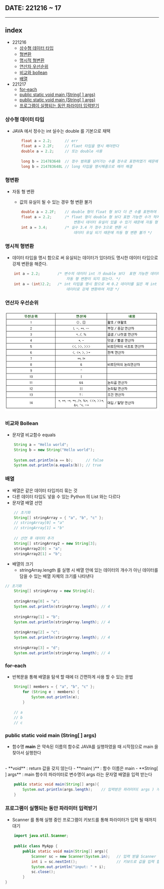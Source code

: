 ## DATE: 221216 ~ 17
---
## index
- 221216
    - [상수형 데이터 타입](#상수형-데이터-타입)
    - [형변환](#형변환)
    - [명시적 형변환](#명시적-형변환)
    - [연산자 우선순위](#연산자-우선순위)
    - [비교와 bollean](#비교와-bollean)
    - [배열](#배열)
- 221217
    - [for-each](#for-each)
    - [public static void main (String[ ] args)](#public-static-void-main-string-args)
    - [public static void main (String[ ] args)](#public-static-void-main-string--args)
    - [프로그램이 실행되는 동안 파라미터 입력받기](#프로그램이-실행되는-동안-파라미터-입력받기)

### 상수형 데이터 타입

- JAVA 에서 정수는 int 실수는 double 를 기본으로 채택

    ```JAVA
        float a = 2.2;      // err
        float a = 2.2F;     // flaot 타입을 명시 해야한다
        double a = 2.2;     // 또는 double 사용

        long b = 214783648  // 정수 범위를 넘어가는 수를 정수로 표현하였기 때문에 에러 발생
        long b = 214783648L // long 타입을 명시해줌으로 에러 해결
    ```

### 형변환

- 자동 형 변환
    - 값의 유실이 될 수 있는 경우 형 변환 불가

    ```JAVA
        double a = 2.2F;    // double 형이 float 형 보다 더 큰 수를 표현하여 자동 형 변환
        float a = 2.2;      /* float 형이 double 형 보다 표현 가능한 수가 적어 
                                변환시 데이터 유실이 있을 수 있기 때문에 자동 형 변환 불가 */
        int a = 3.4;        /* 실수 3.4 가 정수 3으로 변환 시 
                                데이터 유실 되기 때문에 자동 형 변환 불가 */
    ```

### 명시적 형변환

- 데이터 타입을 명시 함으로 써 유실되는 데이터가 있더라도 명시한 데이터 타입으로 강제 변환을 해준다.

```JAVA
    int a = 2.2;        /* 변수의 데이터 int 가 double 보다  표현 가능한 데이터가 적어
                            자동 형 변환이 되지 않는다. */
    int a = (int)2.2;   /* int 타입을 명시 함으로 써 0.2 데이터를 잃은 채 int 2 라는 
                            데이터로 강제 변환하여 저장 */
```

### 연산자 우선순위

<img src="../PIC/JAVA 연산자 우선순위.png">

### 비교와 Bollean

- 문자열 비교함수 equals

```JAVA
    String a = "Hello world";
    String b = new String("Hello world");

    System.out.println(a == b);      // false
    System.out.println(a.equals(b)); // true
```

### 배열

- 배열은 같은 데이터 타입끼리 묶는 것
- 다른 데이터 타입도 넣을 수 있는 Python 의 List 와는 다르다
- 문자열 배열 선언

```JAVA
    // 초기화
    String[] stringArray = { "a", "b", "c" };
    // stringArray[0] = "a"
    // stringArray[1] = "b"

    // 선언 후 데이터 추가
    String[] stringArray2 = new String[3];
    stringArray2[0] = "a";
    stringArray2[1] = "b";
```

- 배열의 크기
    - stringArray.length 를 실행 시 배열 안에 있는 데이터의 개수가 아닌 데이터를 담을 수 있는 배열 자체의 크기를 나타낸다

```JAVA
// 초기화
    String[] stringArray = new String[4];

    stringArray[0] = "a";
    System.out.println(stringArray.length); // 4

    stringArray[1] = "b";
    System.out.println(stringArray.length); // 4
     
    stringArray[2] = "c";
    System.out.println(stringArray.length); // 4

    stringArray[3] = "d";
    System.out.println(stringArray.length); // 4
```

### for-each

- 반복문을 통해 배열을 탐색 할 때에 더 간편하게 사용 할 수 있는 문법

``` JAVA
    String[] members = { "a", "b", "c" };
        for (String e : members) {
            System.out.println(e);
        }

    // a
    // b
    // c
```

### public static void main (String[ ] args)

- 함수명 **main** 은 약속된 이름의 함수로 JAVA를 실행하였을 때 시작점으로 main 을 찾아서 실행한다
<br/>
- **void** : return 값을 갖지 않는다
- **main( )** : 함수 이름은 main
- **String[ ] args** : main 함수의 파라미터로 변수명이 args 라는 문자열 배열을 입력 받는다

```JAVA
    public static void main(String[] args){
        System.out.println(args.length);    // 입력받은 파라미터( args ) 개수를 출력
    }
```

### 프로그램이 실행되는 동안 파라미터 입력받기

- Scanner 를 통해 실행 중인 프로그램이 키보드를 통해 파라미터가 입력 될 때까지 대기

```JAVA
    import java.util.Scanner;

    public class MyApp {
        public static void main(String[] args){
            Scanner sc = new Scanner(System.in);   // 입력 받을 Scanner 객체 생성
            int i = sc.nextInt();                  // 키보드로 값을 입력 할 때 까지 대기
            System.out.println("input: " + i);
            sc.close();
        }
}
```
